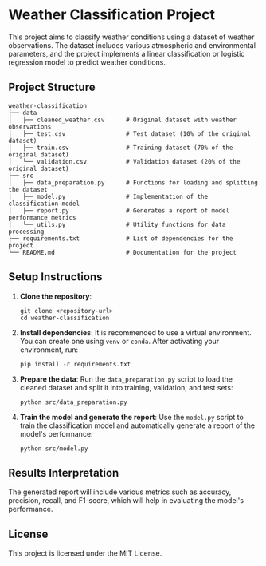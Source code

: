 # Weather Classification Project

This project aims to classify weather conditions using a dataset of weather observations. The dataset includes various atmospheric and environmental parameters, and the project implements a linear classification or logistic regression model to predict weather conditions.

## Project Structure

```
weather-classification
├── data
│   ├── cleaned_weather.csv      # Original dataset with weather observations
│   ├── test.csv                 # Test dataset (10% of the original dataset)
│   ├── train.csv                # Training dataset (70% of the original dataset)
│   └── validation.csv           # Validation dataset (20% of the original dataset)
├── src
│   ├── data_preparation.py      # Functions for loading and splitting the dataset
│   ├── model.py                 # Implementation of the classification model
│   ├── report.py                # Generates a report of model performance metrics
│   └── utils.py                 # Utility functions for data processing
├── requirements.txt             # List of dependencies for the project
└── README.md                    # Documentation for the project
```

## Setup Instructions

1. **Clone the repository**:

   ```
   git clone <repository-url>
   cd weather-classification
   ```

2. **Install dependencies**:
   It is recommended to use a virtual environment. You can create one using `venv` or `conda`. After activating your environment, run:

   ```
   pip install -r requirements.txt
   ```

3. **Prepare the data**:
   Run the `data_preparation.py` script to load the cleaned dataset and split it into training, validation, and test sets:

   ```
   python src/data_preparation.py
   ```

4. **Train the model and generate the report**:
   Use the `model.py` script to train the classification model and automatically generate a report of the model's performance:

   ```
   python src/model.py
   ```

## Results Interpretation

The generated report will include various metrics such as accuracy, precision, recall, and F1-score, which will help in evaluating the model's performance.

## License

This project is licensed under the MIT License.
